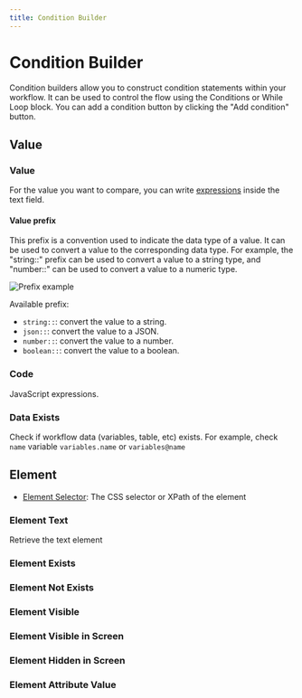 ```yaml
---
title: Condition Builder
---
```


# Condition Builder
Condition builders allow you to construct condition statements within your workflow. It can be used to control the flow using the Conditions or While Loop block.
You can add a condition button by clicking the "Add condition" button.

## Value

### Value
For the value you want to compare, you can write [expressions](../workflow/expressions.md) inside the text field.

#### Value prefix
This prefix is a convention used to indicate the data type of a value. It can be used to convert a value to the corresponding data type. For example, the "string::" prefix can be used to convert a value to a string type, and "number::" can be used to convert a value to a numeric type.

![Prefix example](https://res.cloudinary.com/chat-story/image/upload/v1673597971/automa/NVIDIA_Share_eyqm3SIAKx_kiot08.png)

Available prefix:
- `string::`: convert the value to a string.
- `json::`: convert the value to a JSON.
- `number::`: convert the value to a number.
- `boolean::`: convert the value to a boolean.

### Code
JavaScript expressions.

### Data Exists
Check if workflow data (variables, table, etc) exists. For example, check `name` variable `variables.name` or `variables@name`

## Element
- [Element Selector](../workflow/element-selector.md): The CSS selector or XPath of the element

### Element Text
Retrieve the text element

### Element Exists
### Element Not Exists
### Element Visible
### Element Visible in Screen
### Element Hidden in Screen
### Element Attribute Value